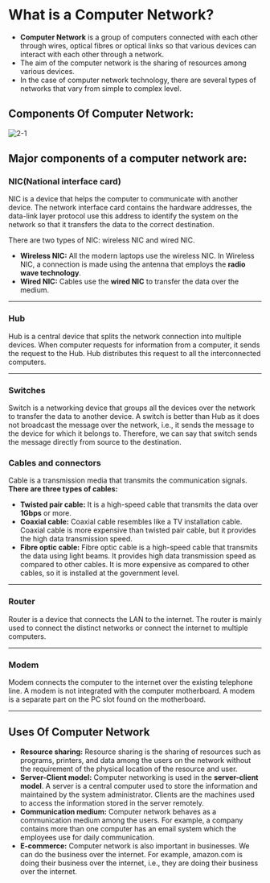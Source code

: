 
# What is a Computer Network?

- **Computer Network** is a group of computers connected with each other through wires, optical fibres or optical links so that various devices can interact with each other through a network.
- The aim of the computer network is the sharing of resources among various devices.
- In the case of computer network technology, there are several types of networks that vary from simple to complex level.

## Components Of Computer Network:

![2-1](https://images-1302683597.cos.ap-nanjing.myqcloud.com/images/StudyNotes/ComputerNetwork/2/2-1-computer-network-architecture.png)

## Major components of a computer network are:

### NIC(National interface card)

NIC is a device that helps the computer to communicate with another device. The network interface card contains the hardware addresses, the data-link layer protocol use this address to identify the system on the network so that it transfers the data to the correct destination.

There are two types of NIC: wireless NIC and wired NIC.

- **Wireless NIC:** All the modern laptops use the wireless NIC. In Wireless NIC, a connection is made using the antenna that employs the **radio wave technology**.
- **Wired NIC:** Cables use the **wired NIC** to transfer the data over the medium.

------

### Hub

Hub is a central device that splits the network connection into multiple devices. When computer requests for information from a computer, it sends the request to the Hub. Hub distributes this request to all the interconnected computers.

------

### Switches

Switch is a networking device that groups all the devices over the network to transfer the data to another device. A switch is better than Hub as it does not broadcast the message over the network, i.e., it sends the message to the device for which it belongs to. Therefore, we can say that switch sends the message directly from source to the destination.

### Cables and connectors

Cable is a transmission media that transmits the communication signals. **There are three types of cables:**

- **Twisted pair cable:** It is a high-speed cable that transmits the data over **1Gbps** or more.
- **Coaxial cable:** Coaxial cable resembles like a TV installation cable. Coaxial cable is more expensive than twisted pair cable, but it provides the high data transmission speed.
- **Fibre optic cable:** Fibre optic cable is a high-speed cable that transmits the data using light beams. It provides high data transmission speed as compared to other cables. It is more expensive as compared to other cables, so it is installed at the government level.

------

### Router

Router is a device that connects the LAN to the internet. The router is mainly used to connect the distinct networks or connect the internet to multiple computers.

------

### Modem

Modem connects the computer to the internet over the existing telephone line. A modem is not integrated with the computer motherboard. A modem is a separate part on the PC slot found on the motherboard.

------

## Uses Of Computer Network

- **Resource sharing:** Resource sharing is the sharing of resources such as programs, printers, and data among the users on the network without the requirement of the physical location of the resource and user.
- **Server-Client model:** Computer networking is used in the **server-client model**. A server is a central computer used to store the information and maintained by the system administrator. Clients are the machines used to access the information stored in the server remotely.
- **Communication medium:** Computer network behaves as a communication medium among the users. For example, a company contains more than one computer has an email system which the employees use for daily communication.
- **E-commerce:** Computer network is also important in businesses. We can do the business over the internet. For example, amazon.com is doing their business over the internet, i.e., they are doing their business over the internet.